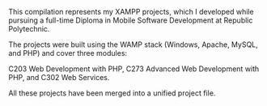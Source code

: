 This compilation represents my XAMPP projects, which I developed while pursuing a full-time Diploma in Mobile Software Development at Republic Polytechnic. 

The projects were built using the WAMP stack (Windows, Apache, MySQL, and PHP) and cover three modules: 

C203 Web Development with PHP, C273 Advanced Web Development with PHP, and C302 Web Services. 

All these projects have been merged into a unified project file.
